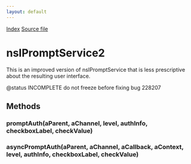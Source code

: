 ```yaml
---
layout: default
---
```

<div id='links'><a href="../index.html">Index</a>
<a href="http://dxr.mozilla.org/mozilla-central/source/embedding/components/windowwatcher/nsIPromptService2.idl">Source file</a>
</div>

# nsIPromptService2 #
  
This is an improved version of nsIPromptService that is less prescriptive  
about the resulting user interface.  
  
@status INCOMPLETE do not freeze before fixing bug 228207  
  

## Methods ##

### promptAuth(aParent, aChannel, level, authInfo, checkboxLabel, checkValue) ###

### asyncPromptAuth(aParent, aChannel, aCallback, aContext, level, authInfo, checkboxLabel, checkValue) ###
